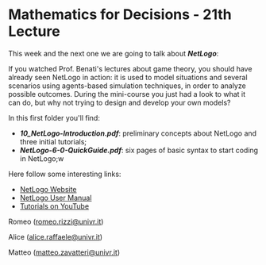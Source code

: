 # Mathematics for Decisions - 21th Lecture #

This week and the next one we are going to talk about ___NetLogo___:

If you watched Prof. Benati's lectures about game theory, you should have already seen NetLogo in action: it is used to model situations and several scenarios using agents-based simulation techniques, in order to analyze possible outcomes. During the mini-course you just had a look to what it can do, but why not trying to design and develop your own models?

In this first folder you'll find:
- ___10_NetLogo-Introduction.pdf___: preliminary concepts about NetLogo and three initial tutorials;
- ___NetLogo-6-0-QuickGuide.pdf___: six pages of basic syntax to start coding in NetLogo;w

Here follow some interesting links:
- [NetLogo Website](https://ccl.northwestern.edu/netlogo/)
- [NetLogo User Manual](https://ccl.northwestern.edu/netlogo/docs/)
- [Tutorials on YouTube](https://www.youtube.com/watch?v=XmP93f6ZfAo)

Romeo (romeo.rizzi@univr.it)

Alice (alice.raffaele@univr.it)

Matteo (matteo.zavatteri@univr.it)
